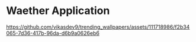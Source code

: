 # Waether Application

https://github.com/vikasdev9/trending_wallpapers/assets/111718986/f2b34065-7d36-417b-96da-d6b9a0626eb6

